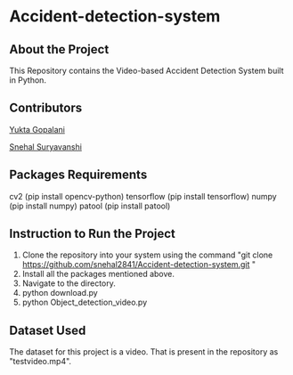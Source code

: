 # Accident-detection-system

## About the Project
This Repository contains the Video-based Accident Detection System built in Python.

## Contributors
[Yukta Gopalani](https://github.com/yuktagopalani)

[Snehal Suryavanshi](https://github.com/snehal2841)

## Packages Requirements
cv2 (pip install opencv-python)
tensorflow (pip install tensorflow)
numpy (pip install numpy)
patool (pip install patool)

## Instruction to Run the Project
1. Clone the repository into your system using the command "git clone https://github.com/snehal2841/Accident-detection-system.git "
2. Install all the packages mentioned above.
3. Navigate to the directory.
4. python download.py
5. python Object_detection_video.py

## Dataset Used 
The dataset for this project is a video. That is present in the repository as "testvideo.mp4".
